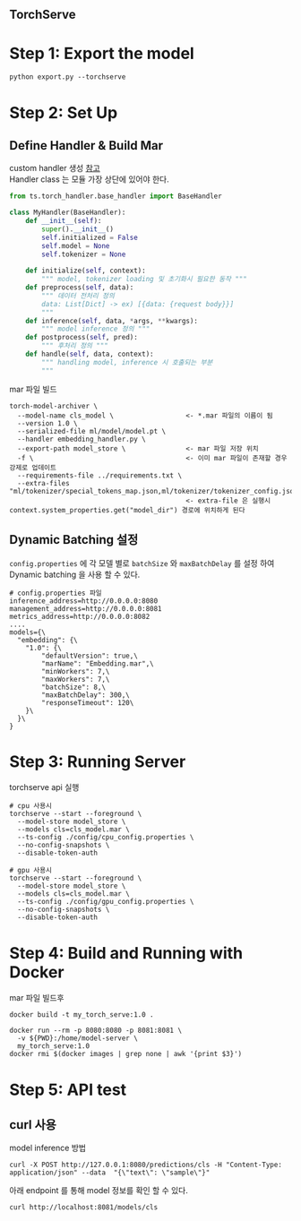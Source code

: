 TorchServe
---

# Step 1: Export the model
```shell
python export.py --torchserve
```
# Step 2: Set Up
## Define Handler & Build Mar
custom handler 생성 [참고](https://pytorch.org/serve/custom_service.html)   
Handler class 는 모듈 가장 상단에 있어야 한다.
```python
from ts.torch_handler.base_handler import BaseHandler

class MyHandler(BaseHandler):
    def __init__(self):
        super().__init__()
        self.initialized = False
        self.model = None
        self.tokenizer = None
    
    def initialize(self, context):
        """ model, tokenizer loading 및 초기화시 필요한 동작 """
    def preprocess(self, data):
        """ 데이터 전처리 정의
        data: List[Dict] -> ex) [{data: {request body}}] 
        """
    def inference(self, data, *args, **kwargs):
        """ model inference 정의 """
    def postprocess(self, pred):
        """ 후처리 정의 """
    def handle(self, data, context):
        """ handling model, inference 시 호출되는 부분
        """
```
mar 파일 빌드
```shell
torch-model-archiver \
  --model-name cls_model \                  <- *.mar 파일의 이름이 됨
  --version 1.0 \
  --serialized-file ml/model/model.pt \ 
  --handler embedding_handler.py \
  --export-path model_store \               <- mar 파일 저장 위치
  -f \                                      <- 이미 mar 파일이 존재할 경우 강제로 업데이트
  --requirements-file ../requirements.txt \
  --extra-files "ml/tokenizer/special_tokens_map.json,ml/tokenizer/tokenizer_config.json,ml/tokenizer/vocab.txt"
                                            <- extra-file 은 실행시 context.system_properties.get("model_dir") 경로에 위치하게 된다
```

## Dynamic Batching 설정
`config.properties` 에 각 모델 별로 `batchSize` 와 `maxBatchDelay` 를 설정 하여 Dynamic batching 을 사용 할 수 있다.
```shell
# config.properties 파일
inference_address=http://0.0.0.0:8080
management_address=http://0.0.0.0:8081
metrics_address=http://0.0.0.0:8082
....
models={\
  "embedding": {\
    "1.0": {\
        "defaultVersion": true,\
        "marName": "Embedding.mar",\
        "minWorkers": 7,\
        "maxWorkers": 7,\
        "batchSize": 8,\
        "maxBatchDelay": 300,\
        "responseTimeout": 120\
    }\
  }\
}
```

# Step 3: Running Server
torchserve api 실행
```shell
# cpu 사용시
torchserve --start --foreground \
  --model-store model_store \
  --models cls=cls_model.mar \
  --ts-config ./config/cpu_config.properties \
  --no-config-snapshots \
  --disable-token-auth

# gpu 사용시
torchserve --start --foreground \
  --model-store model_store \
  --models cls=cls_model.mar \
  --ts-config ./config/gpu_config.properties \
  --no-config-snapshots \
  --disable-token-auth
```

# Step 4: Build and Running with Docker
mar 파일 빌드후 
```shell
docker build -t my_torch_serve:1.0 .

docker run --rm -p 8080:8080 -p 8081:8081 \
  -v ${PWD}:/home/model-server \
  my_torch_serve:1.0
docker rmi $(docker images | grep none | awk '{print $3}')
```

# Step 5: API test
## curl 사용
model inference 방법
```shell
curl -X POST http://127.0.0.1:8080/predictions/cls -H "Content-Type: application/json" --data  "{\"text\": \"sample\"}"
```
아래 endpoint 를 통해 model 정보를 확인 할 수 있다.
```shell
curl http://localhost:8081/models/cls
```
